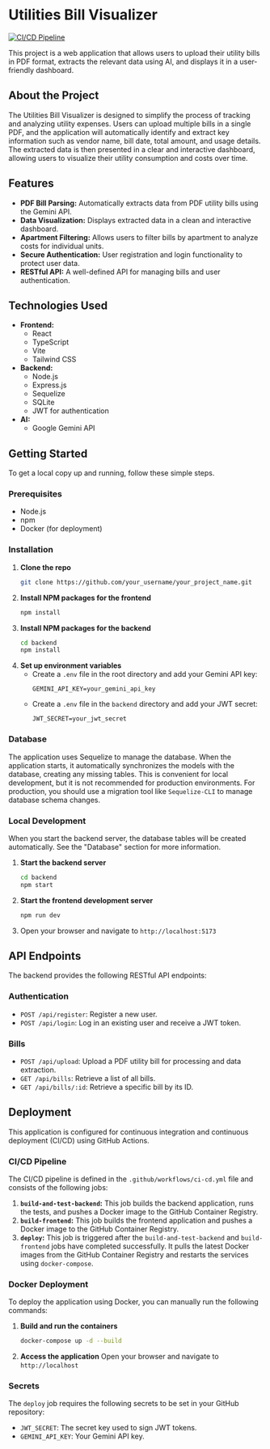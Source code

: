 # Utilities Bill Visualizer

[![CI/CD Pipeline](https://github.com/MohammadMushfiqurRahman/utilities_bill_visualizer/actions/workflows/ci-cd.yml/badge.svg)](https://github.com/MohammadMushfiqurRahman/utilities_bill_visualizer/actions/workflows/ci-cd.yml)

This project is a web application that allows users to upload their utility bills in PDF format, extracts the relevant data using AI, and displays it in a user-friendly dashboard.

## About the Project

The Utilities Bill Visualizer is designed to simplify the process of tracking and analyzing utility expenses. Users can upload multiple bills in a single PDF, and the application will automatically identify and extract key information such as vendor name, bill date, total amount, and usage details. The extracted data is then presented in a clear and interactive dashboard, allowing users to visualize their utility consumption and costs over time.

## Features

- **PDF Bill Parsing:** Automatically extracts data from PDF utility bills using the Gemini API.
- **Data Visualization:** Displays extracted data in a clean and interactive dashboard.
- **Apartment Filtering:** Allows users to filter bills by apartment to analyze costs for individual units.
- **Secure Authentication:** User registration and login functionality to protect user data.
- **RESTful API:** A well-defined API for managing bills and user authentication.

## Technologies Used

- **Frontend:**
  - React
  - TypeScript
  - Vite
  - Tailwind CSS
- **Backend:**
  - Node.js
  - Express.js
  - Sequelize
  - SQLite
  - JWT for authentication
- **AI:**
  - Google Gemini API

## Getting Started

To get a local copy up and running, follow these simple steps.

### Prerequisites

- Node.js
- npm
- Docker (for deployment)

### Installation

1. **Clone the repo**
   ```sh
   git clone https://github.com/your_username/your_project_name.git
   ```
2. **Install NPM packages for the frontend**
   ```sh
   npm install
   ```
3. **Install NPM packages for the backend**
   ```sh
   cd backend
   npm install
   ```
4. **Set up environment variables**
   - Create a `.env` file in the root directory and add your Gemini API key:
     ```
     GEMINI_API_KEY=your_gemini_api_key
     ```
   - Create a `.env` file in the `backend` directory and add your JWT secret:
     ```
     JWT_SECRET=your_jwt_secret
     ```

### Database

The application uses Sequelize to manage the database. When the application starts, it automatically synchronizes the models with the database, creating any missing tables. This is convenient for local development, but it is not recommended for production environments. For production, you should use a migration tool like `Sequelize-CLI` to manage database schema changes.

### Local Development

When you start the backend server, the database tables will be created automatically. See the "Database" section for more information.

1. **Start the backend server**
   ```sh
   cd backend
   npm start
   ```
2. **Start the frontend development server**
   ```sh
   npm run dev
   ```
3. Open your browser and navigate to `http://localhost:5173`

## API Endpoints

The backend provides the following RESTful API endpoints:

### Authentication

- `POST /api/register`: Register a new user.
- `POST /api/login`: Log in an existing user and receive a JWT token.

### Bills

- `POST /api/upload`: Upload a PDF utility bill for processing and data extraction.
- `GET /api/bills`: Retrieve a list of all bills.
- `GET /api/bills/:id`: Retrieve a specific bill by its ID.

## Deployment

This application is configured for continuous integration and continuous deployment (CI/CD) using GitHub Actions.

### CI/CD Pipeline

The CI/CD pipeline is defined in the `.github/workflows/ci-cd.yml` file and consists of the following jobs:

1.  **`build-and-test-backend`:** This job builds the backend application, runs the tests, and pushes a Docker image to the GitHub Container Registry.
2.  **`build-frontend`:** This job builds the frontend application and pushes a Docker image to the GitHub Container Registry.
3.  **`deploy`:** This job is triggered after the `build-and-test-backend` and `build-frontend` jobs have completed successfully. It pulls the latest Docker images from the GitHub Container Registry and restarts the services using `docker-compose`.

### Docker Deployment

To deploy the application using Docker, you can manually run the following commands:

1. **Build and run the containers**
   ```sh
   docker-compose up -d --build
   ```
2. **Access the application**
   Open your browser and navigate to `http://localhost`

### Secrets

The `deploy` job requires the following secrets to be set in your GitHub repository:

- `JWT_SECRET`: The secret key used to sign JWT tokens.
- `GEMINI_API_KEY`: Your Gemini API key.